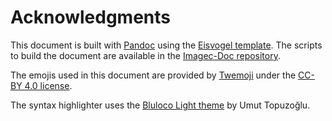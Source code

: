 # Acknowledgments

This document is built with [Pandoc](https://pandoc.org/) using the [Eisvogel template](https://github.com/Wandmalfarbe/pandoc-latex-template). The scripts to build the document are available in the [Imagec-Doc repository](https://github.com/joda01/imagec-doc/tree/main/single-file-document).

The emojis used in this document are provided by [Twemoji](https://twemoji.twitter.com/) under the [CC-BY 4.0 license](https://creativecommons.org/licenses/by/4.0/).

The syntax highlighter uses the [Bluloco Light theme](https://github.com/uloco/theme-bluloco-light) by Umut Topuzoğlu.
